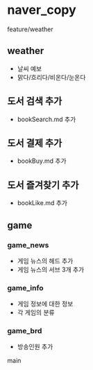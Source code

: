 # naver_copy

 feature/weather
## weather

- 날씨 예보
- 맑다/흐리다/비온다/눈온다


## 도서 검색 추가

- bookSearch.md 추가

## 도서 결제 추가

- bookBuy.md 추가


## 도서 즐겨찾기 추가

- bookLike.md 추가

## game

### game_news

- 게임 뉴스의 헤드 추가
- 게임 뉴스의 서브 3개 추가

### game_info

- 게임 정보에 대한 정보
- 각 게임의 분류

### game_brd

- 방송인원 추가

main
